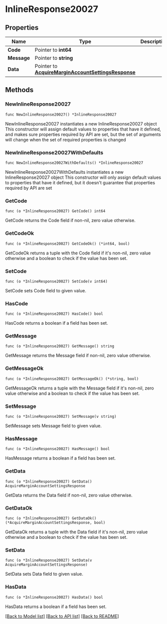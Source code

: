 # InlineResponse20027

## Properties

Name | Type | Description | Notes
------------ | ------------- | ------------- | -------------
**Code** | Pointer to **int64** |  | [optional] 
**Message** | Pointer to **string** |  | [optional] 
**Data** | Pointer to [**AcquireMarginAccountSettingsResponse**](AcquireMarginAccountSettingsResponse.md) |  | [optional] 

## Methods

### NewInlineResponse20027

`func NewInlineResponse20027() *InlineResponse20027`

NewInlineResponse20027 instantiates a new InlineResponse20027 object
This constructor will assign default values to properties that have it defined,
and makes sure properties required by API are set, but the set of arguments
will change when the set of required properties is changed

### NewInlineResponse20027WithDefaults

`func NewInlineResponse20027WithDefaults() *InlineResponse20027`

NewInlineResponse20027WithDefaults instantiates a new InlineResponse20027 object
This constructor will only assign default values to properties that have it defined,
but it doesn't guarantee that properties required by API are set

### GetCode

`func (o *InlineResponse20027) GetCode() int64`

GetCode returns the Code field if non-nil, zero value otherwise.

### GetCodeOk

`func (o *InlineResponse20027) GetCodeOk() (*int64, bool)`

GetCodeOk returns a tuple with the Code field if it's non-nil, zero value otherwise
and a boolean to check if the value has been set.

### SetCode

`func (o *InlineResponse20027) SetCode(v int64)`

SetCode sets Code field to given value.

### HasCode

`func (o *InlineResponse20027) HasCode() bool`

HasCode returns a boolean if a field has been set.

### GetMessage

`func (o *InlineResponse20027) GetMessage() string`

GetMessage returns the Message field if non-nil, zero value otherwise.

### GetMessageOk

`func (o *InlineResponse20027) GetMessageOk() (*string, bool)`

GetMessageOk returns a tuple with the Message field if it's non-nil, zero value otherwise
and a boolean to check if the value has been set.

### SetMessage

`func (o *InlineResponse20027) SetMessage(v string)`

SetMessage sets Message field to given value.

### HasMessage

`func (o *InlineResponse20027) HasMessage() bool`

HasMessage returns a boolean if a field has been set.

### GetData

`func (o *InlineResponse20027) GetData() AcquireMarginAccountSettingsResponse`

GetData returns the Data field if non-nil, zero value otherwise.

### GetDataOk

`func (o *InlineResponse20027) GetDataOk() (*AcquireMarginAccountSettingsResponse, bool)`

GetDataOk returns a tuple with the Data field if it's non-nil, zero value otherwise
and a boolean to check if the value has been set.

### SetData

`func (o *InlineResponse20027) SetData(v AcquireMarginAccountSettingsResponse)`

SetData sets Data field to given value.

### HasData

`func (o *InlineResponse20027) HasData() bool`

HasData returns a boolean if a field has been set.


[[Back to Model list]](../README.md#documentation-for-models) [[Back to API list]](../README.md#documentation-for-api-endpoints) [[Back to README]](../README.md)


